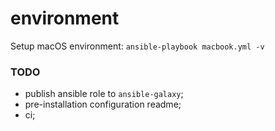 # environment

Setup macOS environment: `ansible-playbook macbook.yml -v`

### TODO

- publish ansible role to `ansible-galaxy`;
- pre-installation configuration readme;
- ci;
